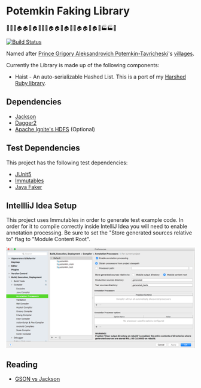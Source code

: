 # Potemkin Faking Library

🏥🏢🏤🏠🏠⛪🏠🏢🏩🏦🏠🏠🏫🏠🏦⛪🏠🏠🕍🏠🏪🏭🏭🏨

[![Build Status](https://travis-ci.org/folkengine/potemkin.svg?branch=master)](https://travis-ci.org/folkengine/potemkin)

Named after [Prince Grigory Aleksandrovich Potemkin-Tavricheski](https://en.wikipedia.org/wiki/Grigory_Potemkin)'s [villages](https://en.wikipedia.org/wiki/Potemkin_village).

Currently the Library is made up of the following components:

* Haist - An auto-serializable Hashed List. This is a port of my [Harshed Ruby library](https://github.com/folkengine/harshed).

## Dependencies

* [Jackson](http://wiki.fasterxml.com/JacksonHome)
* [Dagger2](https://google.github.io/dagger/)
* [Apache Ignite's HDFS](https://ignite.apache.org/use-cases/hadoop/hdfs-cache) (Optional)

## Test Dependencies

This project has the following test dependencies:

* [JUnit5](http://junit.org/junit5/)
* [Immutables](https://immutables.github.io/)
* [Java Faker](https://github.com/DiUS/java-faker)

## IntellliJ Idea Setup

This project uses Immutables in order to generate test example code. In order for it to compile correctly inside IntelliJ Idea 
you will need to enable annotation processing. Be sure to set the "Store generated sources relative to" flag to "Module Content Root".
 
![Annotation Processors Setting](docs/img/idea-immutables-config.png)

## Reading

* [GSON vs Jackson](http://programmerbruce.blogspot.com/2011/06/gson-v-jackson.html)

